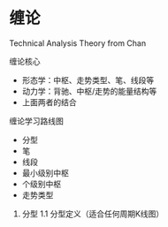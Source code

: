 # 缠论
Technical Analysis Theory from Chan

缠论核心
- 形态学：中枢、走势类型、笔、线段等
- 动力学：背驰、中枢/走势的能量结构等
- 上面两者的结合

缠论学习路线图
- 分型
- 笔
- 线段
- 最小级别中枢
- 个级别中枢
- 走势类型

1. 分型
1.1 分型定义（适合任何周期K线图）


